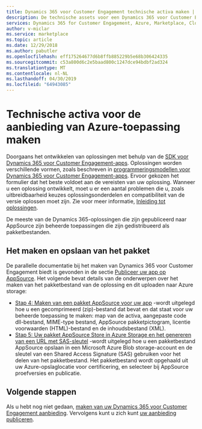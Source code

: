 ```yaml
---
title: Dynamics 365 voor Customer Engagement technische activa maken | Azure Marketplace
description: De technische assets voor een Dynamics 365 voor Customer Engagement toepassing aanbieding maken.
services: Dynamics 365 for Customer Engagement, Azure, Marketplace, Cloud Partner Portal, AppSource
author: v-miclar
ms.service: marketplace
ms.topic: article
ms.date: 12/29/2018
ms.author: pabutler
ms.openlocfilehash: eff175264677d6b8ffb885229b5e68b306424335
ms.sourcegitcommit: c53a800d6c2e5baad800c1247dce94bdbf2ad324
ms.translationtype: MT
ms.contentlocale: nl-NL
ms.lasthandoff: 04/30/2019
ms.locfileid: "64943085"
---
```

# <a name="create-technical-assets-for-azure-application-offer"></a>Technische activa voor de aanbieding van Azure-toepassing maken

Doorgaans het ontwikkelen van oplossingen met behulp van de [SDK voor Dynamics 365 voor Customer Engagement-apps](https://docs.microsoft.com/dynamics365/customer-engagement/developer/get-started-sdk).  Oplossingen worden verschillende vormen, zoals beschreven in [programmeringsmodellen voor Dynamics 365 voor Customer Engagement-apps](https://docs.microsoft.com/dynamics365/customer-engagement/developer/programming-models).  Ervoor gekozen het formulier dat het beste voldoet aan de vereisten van uw oplossing.  Wanneer u een oplossing ontwikkelt, moet u er een aantal problemen die u, zoals uitbreidbaarheid keuzes oplossingsonderdelen en compatibiliteit van de versie oplossen moet zijn.  Zie voor meer informatie, [Inleiding tot oplossingen](https://docs.microsoft.com/dynamics365/customer-engagement/developer/introduction-solutions).

De meeste van de Dynamics 365-oplossingen die zijn gepubliceerd naar AppSource zijn beheerde toepassingen die zijn gedistribueerd als pakketbestanden.


## <a name="creating-and-storing-the-package"></a>Het maken en opslaan van het pakket

De parallelle documentatie bij het maken van Dynamics 365 voor Customer Engagement biedt is gevonden in de sectie [Publiceer uw app op AppSource](https://docs.microsoft.com/dynamics365/customer-engagement/developer/publish-app-appsource).  Het volgende bevat details van de onderwerpen over het maken van het pakketbestand van de oplossing en dit uploaden naar Azure storage:

- [Stap 4: Maken van een pakket AppSource voor uw app](https://docs.microsoft.com/dynamics365/customer-engagement/developer/create-package-app-appsource) -wordt uitgelegd hoe u een gecomprimeerd (zip)-bestand dat bevat en dat staat voor uw beheerde toepassing te maken: map van de activa, aangepaste code dll-bestand, MIME-type bestand, AppSource pakketpictogram, licentie voorwaarden (HTML)-bestand en de inhoudsbestand (XML).
- [Stap 5: Uw pakket AppSource Store in Azure Storage en het genereren van een URL met SAS-sleutel](https://docs.microsoft.com/dynamics365/customer-engagement/developer/store-appsource-package-azure-storage) -wordt uitgelegd hoe u een pakketbestand AppSource opslaan in een Microsoft Azure Blob storage-account en de sleutel van een Shared Access Signature (SAS) gebruiken voor het delen van het pakketbestand. Het pakketbestand wordt opgehaald uit uw Azure-opslaglocatie voor certificering, en selecteer bij AppSource proefversies en publicatie.


## <a name="next-steps"></a>Volgende stappen

Als u hebt nog niet gedaan, [maken van uw Dynamics 365 voor Customer Engagement aanbieding](./cpp-create-offer.md).  Vervolgens kunt u zich kunt [uw aanbieding publiceren](./cpp-publish-offer.md).
